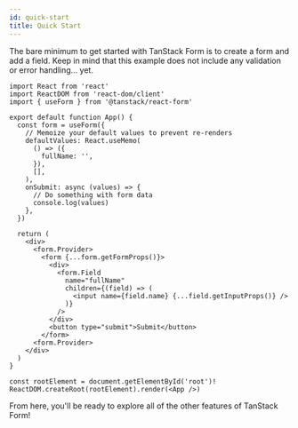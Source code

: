 ```yaml
---
id: quick-start
title: Quick Start
---
```


The bare minimum to get started with TanStack Form is to create a form and add a field. Keep in mind that this example does not include any validation or error handling... yet.

```tsx
import React from 'react'
import ReactDOM from 'react-dom/client'
import { useForm } from '@tanstack/react-form'

export default function App() {
  const form = useForm({
    // Memoize your default values to prevent re-renders
    defaultValues: React.useMemo(
      () => ({
        fullName: '',
      }),
      [],
    ),
    onSubmit: async (values) => {
      // Do something with form data
      console.log(values)
    },
  })

  return (
    <div>
      <form.Provider>
        <form {...form.getFormProps()}>
          <div>
            <form.Field
              name="fullName"
              children={(field) => (
                <input name={field.name} {...field.getInputProps()} />
              )}
            />
          </div>
          <button type="submit">Submit</button>
        </form>
      <form.Provider>
    </div>
  )
}

const rootElement = document.getElementById('root')!
ReactDOM.createRoot(rootElement).render(<App />)
```

From here, you'll be ready to explore all of the other features of TanStack Form!
